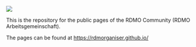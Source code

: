 ![](https://github.com/rdmorganiser/rdmorganiser.github.io/actions/workflows/pages.yml/badge.svg)

This is the repository for the public pages of the RDMO Community (RDMO Arbeitsgemeinschaft).

The pages can be found at https://rdmorganiser.github.io/
